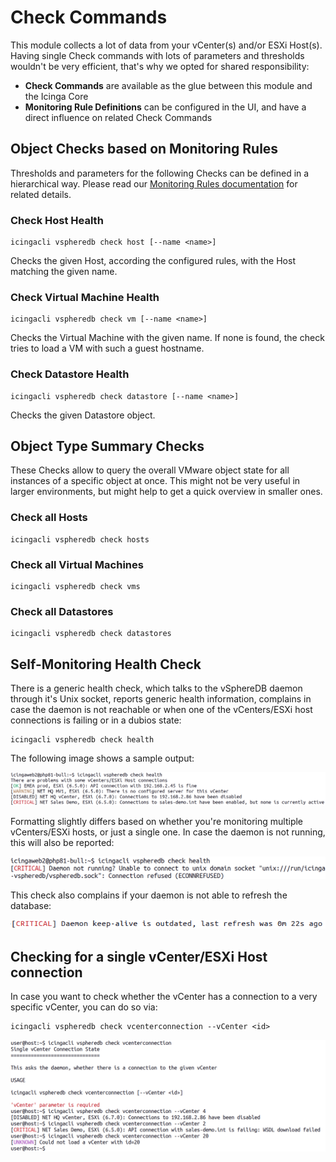 <a id="Check_Commands"></a>Check Commands
=========================================

This module collects a lot of data from your vCenter(s) and/or ESXi Host(s).
Having single Check commands with lots of parameters and thresholds wouldn't
be very efficient, that's why we opted for shared responsibility:

* **Check Commands** are available as the glue between this module and the Icinga
  Core
* **Monitoring Rule Definitions** can be configured in the UI, and have a direct
  influence on related Check Commands

Object Checks based on Monitoring Rules
---------------------------------------

Thresholds and parameters for the following Checks can be defined in a hierarchical
way. Please read our [Monitoring Rules documentation](32-Monitoring_Rules.md) for
related details.

### Check Host Health

    icingacli vspheredb check host [--name <name>]

Checks the given Host, according the configured rules, with the Host matching the
given name.

### Check Virtual Machine Health

    icingacli vspheredb check vm [--name <name>]

Checks the Virtual Machine with the given name. If none is found, the check tries
to load a VM with such a guest hostname.

### Check Datastore Health

    icingacli vspheredb check datastore [--name <name>]

Checks the given Datastore object.

Object Type Summary Checks
--------------------------

These Checks allow to query the overall VMware object state for all instances
of a specific object at once. This might not be very useful in larger environments,
but might help to get a quick overview in smaller ones.

### Check all Hosts

    icingacli vspheredb check hosts

### Check all Virtual Machines

    icingacli vspheredb check vms

### Check all Datastores

    icingacli vspheredb check datastores

Self-Monitoring Health Check
----------------------------

There is a generic health check, which talks to the vSphereDB daemon through
it's Unix socket, reports generic health information, complains in case the
daemon is not reachable or when one of the vCenters/ESXi host connections is
failing or in a dubios state:

    icingacli vspheredb check health

The following image shows a sample output:

![vSphereDB Health Check](screenshot/03_checks/0308-health_check.png)

Formatting slightly differs based on whether you're monitoring multiple
vCenters/ESXi hosts, or just a single one. In case the daemon is not running,
this will also be reported:

![Daemon not running - vSphereDB Health Check](screenshot/03_checks/0309-health_check-no_daemon.png)

This check also complains if your daemon is not able to refresh the database:

![vSphereDB daemon DB state Check](screenshot/03_checks/0311_monitoring_daemon_check_db.png)

Checking for a single vCenter/ESXi Host connection
--------------------------------------------------

In case you want to check whether the vCenter has a connection to a very specific
vCenter, you can do so via:

    icingacli vspheredb check vcenterconnection --vCenter <id>

![Check a single vSphereDB connection](screenshot/03_checks/0310_check-vcenterconnection.png)
